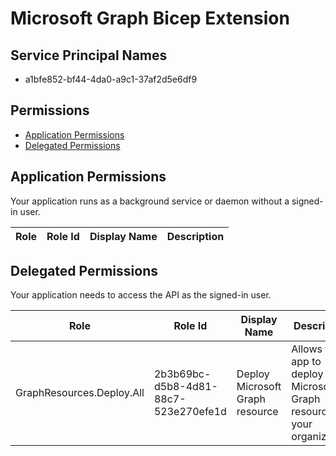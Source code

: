 # Microsoft Graph Bicep Extension
## Service Principal Names
- a1bfe852-bf44-4da0-a9c1-37af2d5e6df9

 ## Permissions
- [Application Permissions](#application-permissions)
- [Delegated Permissions](#delegated-permissions)

## Application Permissions
Your application runs as a background service or daemon without a signed-in user.

| Role | Role Id | Display Name | Description |
|---|---|---|---|

## Delegated Permissions
Your application needs to access the API as the signed-in user. 

| Role | Role Id | Display Name | Description |
|---|---|---|---|
| GraphResources.Deploy.All | 2b3b69bc-d5b8-4d81-88c7-523e270efe1d | Deploy Microsoft Graph resource | Allows the app to deploy Microsoft Graph resources in your organization. |

